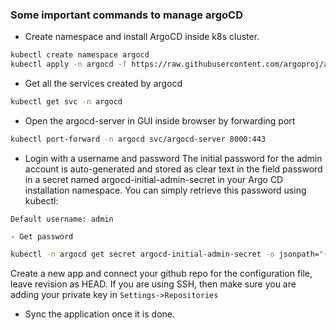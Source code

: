 ### Some important commands to manage argoCD

- Create namespace and install ArgoCD inside k8s cluster.
```bash
kubectl create namespace argocd
kubectl apply -n argocd -f https://raw.githubusercontent.com/argoproj/argo-cd/stable/manifests/install.yaml
```

- Get all the services created by argocd
```bash
kubectl get svc -n argocd
```

- Open the argocd-server in GUI inside browser by forwarding port
```bash
kubectl port-forward -n argocd svc/argocd-server 8000:443
```

- Login with a username and password
The initial password for the admin account is auto-generated and stored as clear text in the field password in a secret named argocd-initial-admin-secret in your Argo CD installation namespace. You can simply retrieve this password using kubectl:
```
Default username: admin

- Get password
```
```bash
kubectl -n argocd get secret argocd-initial-admin-secret -o jsonpath="{.data.password}" | base64 -d; echo
```

Create a new app and connect your github repo for the configuration file, leave revision as HEAD. If you are using SSH, then make sure you are adding your private key in ```Settings->Repositories```

- Sync the application once it is done.